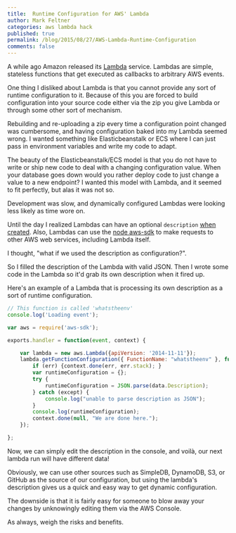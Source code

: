 ```yaml
---
title:  Runtime Configuration for AWS' Lambda
author: Mark Feltner
categories: aws lambda hack
published: true
permalink: /blog/2015/08/27/AWS-Lambda-Runtime-Configuration
comments: false
---
```


A while ago Amazon released its [Lambda](http://aws.amazon.com/lambda/) service. Lambdas are simple, stateless  functions that get executed as callbacks to arbitrary AWS events.

One thing I disliked about Lambda is that you cannot provide any sort of runtime configuration to it. Because of this you are forced to build configuration into your source code either via the zip you give Lambda or through some other sort of mechanism.

Rebuilding and re-uploading a zip every time a configuration point changed was cumbersome, and having configuration baked into my Lambda seemed wrong. I wanted something like Elasticbeanstalk or ECS where I can just pass in environment variables and write my code to adapt.

The beauty of the Elasticbeanstalk/ECS model is that you do not have to write
or ship new code to deal with a changing configuration value. When your
database goes down would you rather deploy code to just change a value to a new endpoint?
I wanted this model with Lambda, and it seemed to fit perfectly, but alas it was not so.

Development was slow, and dynamically configured Lambdas were looking less likely as time wore on.

Until the day I realized Lambdas can have an optional `description` [when created](http://docs.aws.amazon.com/AWSJavaScriptSDK/latest/AWS/Lambda.html#createFunction-property). Also, Lambdas can use the [node aws-sdk](https://github.com/aws/aws-sdk-js) to make requests to other AWS web services, including Lambda itself.

I thought, "what if we used the description as configuration?".

So I filled the description of the Lambda with valid JSON. Then I wrote some code in the Lambda so it'd grab its own description when it fired up.

Here's an example of a Lambda that is processing its own description as a sort of runtime configuration.

``` javascript
// This function is called 'whatstheenv'
console.log('Loading event');

var aws = require('aws-sdk');

exports.handler = function(event, context) {

    var lambda = new aws.Lambda({apiVersion: '2014-11-11'});
    lambda.getFunctionConfiguration({ FunctionName: "whatstheenv" }, function(err, data){
        if (err) {context.done(err, err.stack); }
        var runtimeConfiguration = {};
        try {
            runtimeConfiguration = JSON.parse(data.Description);
        } catch (except) {
            console.log("unable to parse description as JSON");
        }
        console.log(runtimeConfiguration);
        context.done(null, "We are done here.");
    });

};
```

Now, we can simply edit the description in the console, and voilà, our next lambda run will have different data!

Obviously, we can use other sources such as SimpleDB, DynamoDB, S3, or GitHub as the source of our configuration, but using the lambda's description gives us a quick and easy way to get dynamic configuration.

The downside is that it is fairly easy for someone to blow away your changes by unknowingly editing them via the AWS Console.

As always, weigh the risks and benefits.
